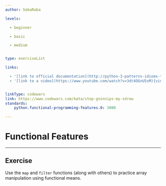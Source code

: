 ```yaml
---
author: SebaRaba

levels:

  - beginner

  - basic

  - medium


type: exerciseList

links:

  - '[link to official documentation](http://python-3-patterns-idioms-test.readthedocs.io/en/latest/Comprehensions.html) {website}'
  - '[link to a video](https://www.youtube.com/watch?v=3dt4OGnU5sM){video}'


linkType: codewars
link: https://www.codewars.com/kata/stop-gninnips-my-sdrow
standards:
    python.functional-programming-features.0: 3000

---
```

# Functional Features
---
## Exercise
Use the `map` and `filter` functions (along with others) to practice array manipulation using functional means.
